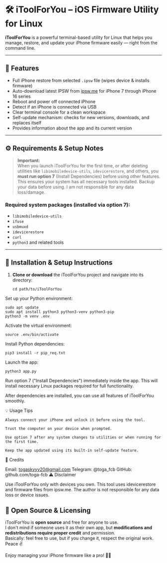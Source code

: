 # 🛠️ iToolForYou – iOS Firmware Utility for Linux

**iToolForYou** is a powerful terminal-based utility for Linux that helps you manage, restore, and update your iPhone firmware easily — right from the command line.

---

## 🚀 Features

- Full iPhone restore from selected `.ipsw` file (wipes device & installs firmware)  
- Auto-download latest IPSW from [ipsw.me](https://ipsw.me) for iPhone 7 through iPhone 16 series  
- Reboot and power off connected iPhone  
- Detect if an iPhone is connected via USB  
- Clear terminal console for a clean workspace  
- Self-update mechanism: checks for new versions, downloads, and replaces itself  
- Provides information about the app and its current version  

---

## ⚙️ Requirements & Setup Notes

> **Important:**  
> When you launch iToolForYou for the first time, or after deleting utilities like `libimobiledevice-utils`, `idevicerestore`, and others, you **must run option 7** (Install Dependencies) before using other features.  
> This ensures your system has all necessary tools installed.
> Backup your data before using. I am not responsible for any data loss/damage.

### Required system packages (installed via option 7):

- `libimobiledevice-utils`  
- `ifuse`  
- `usbmuxd`  
- `idevicerestore`  
- `curl`  
- `python3` and related tools  

---

## 📝 Installation & Setup Instructions

1. **Clone or download** the iToolForYou project and navigate into its directory:
   ```
   cd path/to/iToolForYou
   ```

Set up your Python environment:
   ```
   sudo apt update
   sudo apt install python3 python3-venv python3-pip
   python3 -m venv .env
   ```
Activate the virtual environment:
   ```
   source .env/bin/activate
   ```
Install Python dependencies:
   ```
   pip3 install -r pip_req.txt
   ```
Launch the app:
   ```
   python3 app.py
   ```
   Run option 7 ("Install Dependencies") immediately inside the app.
   This will install necessary Linux packages required for full functionality.

   After dependencies are installed, you can use all features of iToolForYou smoothly.
    

💡 Usage Tips

    Always connect your iPhone and unlock it before using the tool.

    Trust the computer on your device when prompted.

    Use option 7 after any system changes to utilities or when running for the first time.

    Keep the app updated using its built-in self-update feature.

👤 Credits

Email: togaskyyy20@gmail.com
Telegram: @toga_fcb
GitHub: github.com/toga-fcb
⚠️ Disclaimer

Use iToolForYou only with devices you own.
This tool uses idevicerestore and firmware files from ipsw.me.
The author is not responsible for any data loss or device issues.

## 👐 Open Source & Licensing

iToolForYou is **open source** and free for anyone to use.  
I don't mind if someone uses it as their own app, but **modifications and redistributions require proper credit** and permission.  
Basically: feel free to use, but if you change it, respect the original work.  
Peace ✌️

Enjoy managing your iPhone firmware like a pro! 🚀📱
